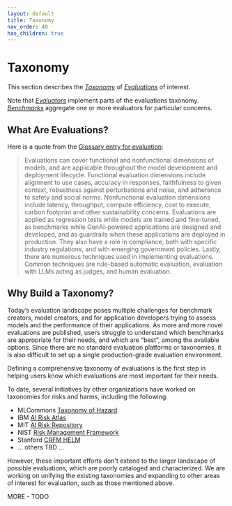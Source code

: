 ```yaml
---
layout: default
title: Taxonomy
nav_order: 40
has_children: true
---
```


# Taxonomy

This section describes the [_Taxonomy_]({{site.baseurl}}/glossary/#taxonomy)  of [_Evaluations_]({{site.baseurl}}/glossary/#evaluation) of interest. 

Note that [_Evaluators_]({{site.baseurl}}/glossary/#evaluator) implement parts of the evaluations taxonomy. [_Benchmarks_]({{site.baseurl}}/glossary/#benchmark) aggregate one or more evaluators for particular concerns.

## What Are Evaluations?

Here is a quote from the [Glossary entry for evaluation]({{site.baseurl}}/glossary/#evaluation):

> Evaluations can cover functional and nonfunctional dimensions of models, and are applicable throughout the model development and deployment lifecycle. Functional evaluation dimensions include alignment to use cases, accuracy in responses, faithfulness to given context, robustness against perturbations and noise, and adherence to safety and social norms. Nonfunctional evaluation dimensions include latency, throughput, compute efficiency, cost to execute, carbon footprint and other sustainability concerns. Evaluations are applied as regression tests while models are trained and fine-tuned, as benchmarks while GenAI-powered applications are designed and developed, and as guardrails when these applications are deployed in production. They also have a role in compliance, both with specific industry regulations, and with emerging government policies. Lastly, there are numerous techniques used in implementing evaluations. Common techniques are rule-based automatic evaluation, evaluation with LLMs acting as judges, and human evaluation.

## Why Build a Taxonomy?

Today’s evaluation landscape poses multiple challenges for benchmark creators, model creators, and for application developers trying to assess models and the performance of their applications. As more and more novel evaluations are published, users struggle to understand which benchmarks are appropriate for their needs, and which are “best”, among the available options. Since there are no standard evaluation platforms or taxonomies, it is also difficult to set up a single production-grade evaluation environment.

Defining a comprehensive taxonomy of evaluations is the first step in helping users know which evaluations are most important for their needs.

To date, several initiatives by other organizations have worked on taxonomies for risks and harms, including the following:

* MLCommons [Taxonomy of Hazard](https://arxiv.org/html/2404.12241v1)
* IBM [AI Risk Atlas](https://www.ibm.com/docs/en/watsonx/saas?topic=ai-risk-atlas)
* MIT [AI Risk Repository](https://airisk.mit.edu/)
* NIST [Risk Management Framework](https://airc.nist.gov/AI_RMF_Knowledge_Base/AI_RMF/Foundational_Information/3-sec-characteristics)
* Stanford [CRFM HELM](https://crfm.stanford.edu/helm/)
* ... others TBD ...

However, these important efforts don't extend to the larger landscape of possible evaluations, which are poorly cataloged and characterized. We are working on unifying the existing taxonomies and expanding to other areas of interest for evaluation, such as those mentioned above.

MORE - TODO

